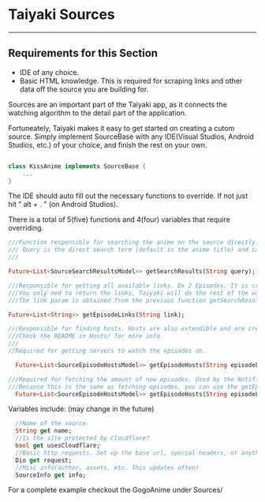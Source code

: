 # Taiyaki Sources

---

## Requirements for this Section

* IDE of any choice.
* Basic HTML knowledge. This is required for scraping links and other data off the source you are building for.

Sources are an important part of the Taiyaki app, as it connects the watching algorithm to the detail part of the application.

Fortuneately, Taiyaki makes it easy to get started on creating a cutom source. Simply implement SourceBase with any IDE(Visual Studios, Android Studios, etc.) of your choice, and finish the rest on your own.

```dart

class KissAnime implements SourceBase {
    ...
}

```

The IDE should auto fill out the necessary functions to override. If not just hit
    " alt + . "
(on Android Studios).

There is a total of 5(five) functions and 4(four) variables that require overriding.

```dart
///Function responsible for searching the anime on the source directly.
/// Query is the direct search term (default is the anime title) and can be customized by the user in case the title is different on the source.
///

Future<List<SourceSearchResultsModel>> getSearchResults(String query);
```

```dart
///Responsible for getting all available links. Ex 2 Episodes. It is critical that this returns links, if necessary filter out links that are null. 
///You only ned to return the links, Taiyaki will do the rest of the work(adding episode desc, thumbnails, etc.)
///The link param is obtained from the previous function getSearchResults. This is automatically passed in for you, but in development you need to provide a manual one directly from the website you are working on.

Future<List<String>> getEpisodeLinks(String link);
```

```dart
///Responsible for finding hosts. Hosts are also extendible and are created the same way Sources are, except with their own requirements. 
///Check the README in Hosts/ for more info
///
//Required for getting servers to watch the episodes on.

  Future<List<SourceEpisodeHostsModel>> getEpisodeHosts(String episodeLink);

```

```dart
///Required for fetching the amount of new episodes. Used by the Notification Handler. 
///Because this is the same as fetching episodes, you can use the getEpisodeLinks function instead and return length.
  Future<List<SourceEpisodeHostsModel>> getEpisodeHosts(String episodeLink);

```

Variables include: (may change in the future)

```dart
  //Name of the source
  String get name;
  //Is the site protected by Cloudflare?
  bool get usesCloudflare;
  //Basic http requests. Set up the base url, special headers, or anything internet related here
  Dio get request;
  //Misc info(author, assets, etc. This updates often)
  SourceInfo get info;
```

For a complete example checkout the GogoAnime under Sources/
